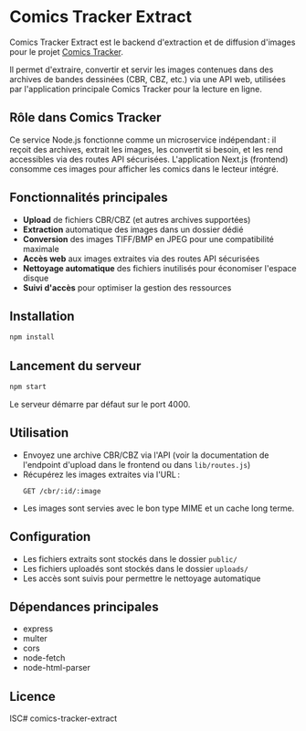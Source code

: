# Comics Tracker Extract

Comics Tracker Extract est le backend d'extraction et de diffusion d'images pour le projet [Comics Tracker](https://github.com/YanisHlali/comics-tracker).

Il permet d'extraire, convertir et servir les images contenues dans des archives de bandes dessinées (CBR, CBZ, etc.) via une API web, utilisées par l'application principale Comics Tracker pour la lecture en ligne.

## Rôle dans Comics Tracker

Ce service Node.js fonctionne comme un microservice indépendant : il reçoit des archives, extrait les images, les convertit si besoin, et les rend accessibles via des routes API sécurisées. L'application Next.js (frontend) consomme ces images pour afficher les comics dans le lecteur intégré.

## Fonctionnalités principales

- **Upload** de fichiers CBR/CBZ (et autres archives supportées)
- **Extraction** automatique des images dans un dossier dédié
- **Conversion** des images TIFF/BMP en JPEG pour une compatibilité maximale
- **Accès web** aux images extraites via des routes API sécurisées
- **Nettoyage automatique** des fichiers inutilisés pour économiser l'espace disque
- **Suivi d'accès** pour optimiser la gestion des ressources

## Installation

```bash
npm install
```

## Lancement du serveur

```bash
npm start
```

Le serveur démarre par défaut sur le port 4000.

## Utilisation

- Envoyez une archive CBR/CBZ via l'API (voir la documentation de l'endpoint d'upload dans le frontend ou dans `lib/routes.js`)
- Récupérez les images extraites via l'URL :
  ```
  GET /cbr/:id/:image
  ```
- Les images sont servies avec le bon type MIME et un cache long terme.

## Configuration

- Les fichiers extraits sont stockés dans le dossier `public/`
- Les fichiers uploadés sont stockés dans le dossier `uploads/`
- Les accès sont suivis pour permettre le nettoyage automatique

## Dépendances principales
- express
- multer
- cors
- node-fetch
- node-html-parser

## Licence

ISC#   c o m i c s - t r a c k e r - e x t r a c t  
 